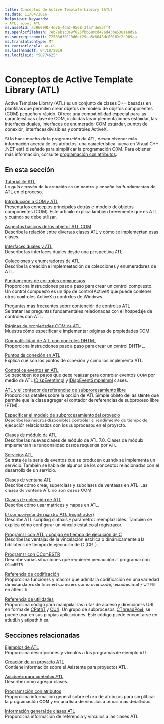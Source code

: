 ```yaml
---
title: Conceptos de Active Template Library (ATL)
ms.date: 11/04/2016
helpviewer_keywords:
- ATL, about ATL
ms.assetid: a3960991-4d76-4da5-9568-3fa7fde53ff4
ms.openlocfilehash: 7eb7eb1c369f825fbb689cd476d43be538ae8d9a
ms.sourcegitcommit: 72583d30170d6ef29ea5c6848dc00169f2c909aa
ms.translationtype: MT
ms.contentlocale: es-ES
ms.lasthandoff: 04/18/2019
ms.locfileid: "58774625"
---
```

# <a name="active-template-library-atl-concepts"></a>Conceptos de Active Template Library (ATL)

Active Template Library (ATL) es un conjunto de clases C++ basadas en plantillas que permiten crear objetos de modelo de objetos componentes (COM) pequeño y rápido. Ofrece una compatibilidad especial para las características clave de COM, incluidas las implementaciones estándar, las interfaces duales, interfaces de enumerador COM estándar, puntos de conexión, interfaces divisibles y controles ActiveX.

Si lo hace mucho de la programación de ATL, desea obtener más información acerca de los atributos, una característica nueva en Visual C++ .NET está diseñado para simplificar la programación COM. Para obtener más información, consulte [programación con atributos](../windows/attributed-programming-concepts.md).

## <a name="in-this-section"></a>En esta sección

[Tutorial de ATL](../atl/active-template-library-atl-tutorial.md)<br/>
Le guía a través de la creación de un control y enseña los fundamentos de ATL en el proceso.

[Introducción a COM y ATL](../atl/introduction-to-com-and-atl.md)<br/>
Presenta los conceptos principales detrás el modelo de objetos componentes (COM). Este artículo explica también brevemente qué es ATL y cuándo se debe utilizar.

[Aspectos básicos de los objetos ATL COM](../atl/fundamentals-of-atl-com-objects.md)<br/>
Describe la relación entre diversas clases ATL y cómo se implementan esas clases.

[Interfaces duales y ATL](../atl/dual-interfaces-and-atl.md)<br/>
Describe las interfaces duales desde una perspectiva ATL.

[Colecciones y enumeradores de ATL](../atl/atl-collections-and-enumerators.md)<br/>
Describe la creación e implementación de colecciones y enumeradores de ATL.

[Fundamentos de controles compuestos](../atl/atl-composite-control-fundamentals.md)<br/>
Proporciona instrucciones paso a paso para crear un control compuesto. Un control compuesto es un tipo de control ActiveX que puede contener otros controles ActiveX o controles de Windows.

[Preguntas más frecuentes sobre contención de controles ATL](../atl/atl-control-containment-faq.md)<br/>
Se tratan las preguntas fundamentales relacionadas con el hospedaje de controles con ATL.

[Páginas de propiedades COM de ATL](../atl/atl-com-property-pages.md)<br/>
Muestra cómo especificar e implementar páginas de propiedades COM.

[Compatibilidad de ATL con controles DHTML](../atl/atl-support-for-dhtml-controls.md)<br/>
Proporciona instrucciones paso a paso para crear un control DHTML.

[Puntos de conexión en ATL](../atl/atl-connection-points.md)<br/>
Explica qué son los puntos de conexión y cómo los implementa ATL.

[Control de eventos en ATL](../atl/event-handling-and-atl.md)<br/>
Se describen los pasos que debe realizar para controlar eventos COM por medio de ATL [IDispEventImpl](../atl/reference/idispeventimpl-class.md) y [IDispEventSimpleImpl](../atl/reference/idispeventsimpleimpl-class.md) clases.

[ATL y el contador de referencias de subprocesamiento libre](../atl/atl-and-the-free-threaded-marshaler.md)<br/>
Proporciona detalles sobre la opción de ATL Simple objeto del asistente que permite que la clase agregar el contador de referencias de subproceso libre (FTM).

[Especificar el modelo de subprocesamiento del proyecto](../atl/specifying-the-threading-model-for-a-project-atl.md)<br/>
Describe las macros disponibles controlar el rendimiento de tiempo de ejecución relacionados con los subprocesos en el proyecto.

[Clases de módulo de ATL](../atl/atl-module-classes.md)<br/>
Describe las nuevas clases de módulo de ATL 7.0. Clases de módulo implementan la funcionalidad básica requerida por ATL.

[Servicios ATL](../atl/atl-services.md)<br/>
Se trata de la serie de eventos que se producen cuando se implementa un servicio. También se habla de algunos de los conceptos relacionados con el desarrollo de un servicio.

[Clases de ventana ATL](../atl/atl-window-classes.md)<br/>
Describe cómo crear, superclase y subclases de ventanas en ATL. Las clases de ventana ATL no son clases COM.

[Clases de colección de ATL](../atl/atl-collection-classes.md)<br/>
Describe cómo usar matrices y mapas en ATL.

[El componente de registro ATL (registrador)](../atl/atl-registry-component-registrar.md)<br/>
Describe ATL scripting sintaxis y parámetros reemplazables. También se explica cómo configurar un vínculo estático al registrador.

[Programar con ATL y código en tiempo de ejecución de C](../atl/programming-with-atl-and-c-run-time-code.md)<br/>
Describe las ventajas de la vinculación estática o dinámicamente a la biblioteca de tiempo de ejecución de C (CRT).

[Programar con CComBSTR](../atl/programming-with-ccombstr-atl.md)<br/>
Describe varias situaciones que requieren precaución al programar con `CComBSTR`.

[Referencia de codificación](../atl/atl-encoding-reference.md)<br/>
Proporciona funciones y macros que admita la codificación en una variedad de estándares de Internet comunes como uuencode, hexadecimal y UTF8 en atlenc.h.

[Referencia de utilidades](../atl/atl-utilities-reference.md)<br/>
Proporciona código para manipular las rutas de acceso y direcciones URL en forma de [CPathT](../atl/reference/cpatht-class.md) y [CUrl](../atl/reference/curl-class.md). Un grupo de subprocesos, [CThreadPool](../atl/reference/cthreadpool-class.md), se puede usar en sus propias aplicaciones. Este código puede encontrarse en atlutil.h y atlpath.h en.

## <a name="related-sections"></a>Secciones relacionadas

[Ejemplos de ATL](../overview/visual-cpp-samples.md)<br/>
Proporciona descripciones y vínculos a los programas de ejemplo ATL.

[Creación de un proyecto ATL](../atl/reference/creating-an-atl-project.md)<br/>
Contiene información sobre el Asistente para proyectos ATL.

[Asistente para controles ATL](../atl/reference/atl-control-wizard.md)<br/>
Describe cómo agregar clases.

[Programación con atributos](../windows/attributed-programming-concepts.md)<br/>
Proporciona información general sobre el uso de atributos para simplificar la programación COM y en una lista de vínculos a temas más detallados.

[Información general de clases ATL](../atl/atl-class-overview.md)<br/>
Proporciona información de referencia y vínculos a las clases ATL.
